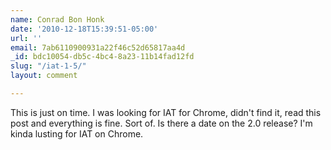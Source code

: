 ```yaml
---
name: Conrad Bon Honk
date: '2010-12-18T15:39:51-05:00'
url: ''
email: 7ab6110900931a22f46c52d65817aa4d
_id: bdc10054-db5c-4bc4-8a23-11b14fad12fd
slug: "/iat-1-5/"
layout: comment

---
```


This is just on time. I was looking for IAT for Chrome, didn't find it, read this post and everything is fine. Sort of. 
Is there a date on the 2.0 release? I'm kinda lusting for IAT on Chrome.
